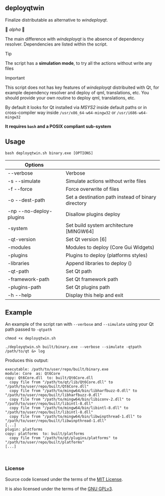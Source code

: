 ## deployqtwin

Finalize distributable as alternative to *windeployqt*.

:construction: *alpha* :construction:

The main difference with *windeployqt* is the absence of dependency resolver. Dependencies are listed within the script.

> [!TIP]
> The script has a **simulation mode**, to try all the actions without write any files

> [!IMPORTANT]
> This script does not has key features of *windeployqt* distribuited with Qt, for example dependency resolver and deploy of qml, translations, etc. You should provide your own routine to deploy qml, translations, etc.

By default it looks for Qt installed via *MSYS2* inside default paths or in cross-compiler way inside `/usr/x86_64-w64-mingw32` or `/usr/i686-w64-mingw32`

**It requires `bash` and a POSIX compliant sub-system**


## Usage

`bash deployqtwin.sh binary.exe [OPTIONS]`

| Options |  |
| ------- | - |
| --verbose | Verbose |
| -s --simulate | Simulate actions without write files |
| -f --force | Force overwrite of files |
| -o --dest-path | Set a destination path instead of binary directory |
| -np --no-deploy-plugins | Disallow plugins deploy |
| -system | Set build system architecture \[MINGW64\] |
| -qt-version | Set Qt version \[6\] |
| -modules | Modules to deploy (Core Gui Widgets) |
| -plugins | Plugins to deploy (platforms styles) |
| -libraries | Append libraries to deploy () |
| -qt-path | Set Qt path |
| -framework-path | Set Qt framework path |
| -plugins-path | Set Qt plugins path |
| -h --help | Display this help and exit |


## Example

An example of the script ran with `--verbose` and `--simulate` using your Qt path passed to `-qtpath`
```
chmod +x deployqtwin.sh

./deployqtwin.sh built/binary.exe --verbose --simulate -qtpath /path/to/qt &> log
```

Produces this output:
```
executable: /path/to/user/repo/built/binary.exe
module: Core  as: Qt6Core
copy: Qt6Core.dll  to: built/Qt6Core.dll
  copy file from "/path/to/qt/lib/Qt6Core.dll" to "/path/to/user/repo/built/Qt6Core.dll"
  copy file from "/path/to/mingw64/bin/libharfbuzz-0.dll" to "/path/to/user/repo/built/libharfbuzz-0.dll"
  copy file from "/path/to/mingw64/bin/libiconv-2.dll" to "/path/to/user/repo/built/libintl-8.dll"
  copy file from "/path/to/mingw64/bin/libintl-8.dll" to "/path/to/user/repo/built/libintl-8.dll"
  copy file from "/path/to/mingw64/bin/libwinpthread-1.dll" to "/path/to/user/repo/built/libwinpthread-1.dll"
[...]
plugin: platforms
copy: platforms  to: built/platforms
  copy file from "/path/to/qt/plugins/platforms" to "/path/to/user/repo/built/platforms"
[...]
```

&nbsp;

### License

Source code licensed under the terms of the [MIT License](https://github.com/e2se/deployqtwin/blob/main/LICENSE-MIT).

It is also licensed under the terms of the [GNU GPLv3](https://github.com/e2se/deployqtwin/blob/main/LICENSE-GPL-3.0-or-later).

